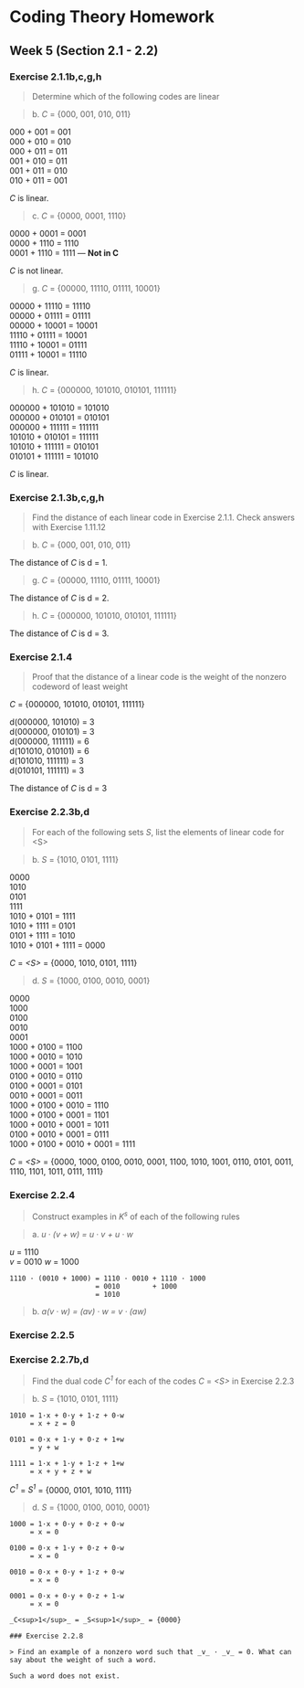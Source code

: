 # Coding Theory Homework

## Week 5 (Section 2.1 - 2.2)

### Exercise 2.1.1b,c,g,h

> Determine which of the following codes are linear

<!-- -->

> b\. _C_ = {000, 001, 010, 011}

000 + 001 = 001  
000 + 010 = 010  
000 + 011 = 011  
001 + 010 = 011  
001 + 011 = 010  
010 + 011 = 001  

_C_ is linear.

> c\. _C_ = {0000, 0001, 1110} 

0000 + 0001 = 0001  
0000 + 1110 = 1110  
0001 + 1110 = 1111 — __Not in C__

_C_ is not linear.

> g\. _C_ = {00000, 11110, 01111, 10001}

00000 + 11110 = 11110  
00000 + 01111 = 01111  
00000 + 10001 = 10001  
11110 + 01111 = 10001  
11110 + 10001 = 01111  
01111 + 10001 = 11110  

_C_ is linear.

> h\. _C_ = {000000, 101010, 010101, 111111}

000000 + 101010 = 101010  
000000 + 010101 = 010101  
000000 + 111111 = 111111  
101010 + 010101 = 111111  
101010 + 111111 = 010101  
010101 + 111111 = 101010  

_C_ is linear.

### Exercise 2.1.3b,c,g,h

> Find the distance of each linear code in Exercise 2.1.1. Check answers with Exercise 1.11.12

<!-- -->

> b\. _C_ = {000, 001, 010, 011}

The distance of _C_ is d = 1.

> g\. _C_ = {00000, 11110, 01111, 10001}

The distance of _C_ is d = 2.

> h\. _C_ = {000000, 101010, 010101, 111111}

The distance of _C_ is d = 3.

### Exercise 2.1.4

> Proof that the distance of a linear code is the weight of the nonzero codeword of least weight

_C_ = {000000, 101010, 010101, 111111}

d(000000, 101010) = 3  
d(000000, 010101) = 3  
d(000000, 111111) = 6  
d(101010, 010101) = 6  
d(101010, 111111) = 3  
d(010101, 111111) = 3  

The distance of _C_ is d = 3

### Exercise 2.2.3b,d

> For each of the following sets _S_, list the elements of linear code for \<S\>

<!-- -->

> b\. _S_ = {1010, 0101, 1111}

0000  
1010  
0101  
1111  
1010 + 0101 = 1111  
1010 + 1111 = 0101  
0101 + 1111 = 1010  
1010 + 0101 + 1111 = 0000  

_C_ = _\<S\>_ = {0000, 1010, 0101, 1111}

> d\. _S_ = {1000, 0100, 0010, 0001}

0000  
1000  
0100  
0010  
0001  
1000 + 0100 = 1100  
1000 + 0010 = 1010  
1000 + 0001 = 1001  
0100 + 0010 = 0110  
0100 + 0001 = 0101  
0010 + 0001 = 0011  
1000 + 0100 + 0010 = 1110  
1000 + 0100 + 0001 = 1101  
1000 + 0010 + 0001 = 1011  
0100 + 0010 + 0001 = 0111  
1000 + 0100 + 0010 + 0001 = 1111  

_C_ = _\<S\>_ = {0000, 1000, 0100, 0010, 0001, 1100, 1010, 1001, 0110, 0101, 0011, 1110, 1101, 1011, 0111, 1111}

### Exercise 2.2.4

> Construct examples in _K<sup>s</sup>_ of each of the following rules

<!-- -->

> a\. _u · (v + w) = u · v + u · w_

_u_ = 1110  
_v_ = 0010
_w_ = 1000

```
1110 · (0010 + 1000) = 1110 · 0010 + 1110 · 1000
                     = 0010        + 1000
                     = 1010
```

> b\. _a(v · w) = (av) · w = v · (aw)_



### Exercise 2.2.5

### Exercise 2.2.7b,d

> Find the dual code _C<sup>1</sup>_ for each of the codes _C_ = _\<S\>_ in Exercise 2.2.3

<!-- -->

> b\. _S_ = {1010, 0101, 1111}

```
1010 = 1·x + 0·y + 1·z + 0·w
     = x + z = 0

0101 = 0·x + 1·y + 0·z + 1+w
     = y + w

1111 = 1·x + 1·y + 1·z + 1+w
     = x + y + z + w
```

_C<sup>1</sup>_ = _S<sup>1</sup>_ = {0000, 0101, 1010, 1111}

> d\. _S_ = {1000, 0100, 0010, 0001}

```
1000 = 1·x + 0·y + 0·z + 0·w
     = x = 0

0100 = 0·x + 1·y + 0·z + 0·w
     = x = 0

0010 = 0·x + 0·y + 1·z + 0·w
     = x = 0

0001 = 0·x + 0·y + 0·z + 1·w
     = x = 0

_C<sup>1</sup>_ = _S<sup>1</sup>_ = {0000}

### Exercise 2.2.8

> Find an example of a nonzero word such that _v_ · _v_ = 0. What can say about the weight of such a word.

Such a word does not exist.